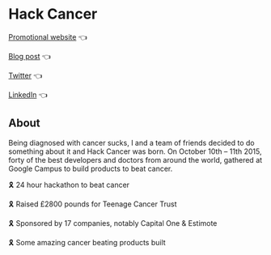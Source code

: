# Hack Cancer

[Promotional website](https://raynesio.github.io/hackcancer/) 👈

[Blog post](https://medium.com/hackcancer-hackathon/a-hackathon-that-changed-the-world-c4a25ea61238) 👈

[Twitter](https://twitter.com/hack_cancer) 👈

[LinkedIn](https://www.linkedin.com/company/hackcancer/) 👈


## About

Being diagnosed with cancer sucks, I and a team of friends decided to do something about it and Hack Cancer was born. On October 10th – 11th 2015, forty of the best developers and doctors from around the world, gathered at Google Campus to build products to beat cancer.

🎗️ 24 hour hackathon to beat cancer

🎗️ Raised £2800 pounds for Teenage Cancer Trust

🎗️ Sponsored by 17 companies, notably Capital One & Estimote

🎗️ Some amazing cancer beating products built

